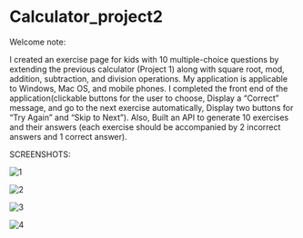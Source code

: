 # Calculator_project2
Welcome note:

I created an exercise page for kids with 10 multiple-choice questions by extending the previous calculator (Project 1) along with square root, mod, addition, subtraction, and division operations. My application is applicable to Windows, Mac OS, and mobile phones. I completed the front end of the application(clickable buttons for the user to choose, Display a “Correct” message, and go to the next exercise automatically, Display two buttons for “Try Again” and “Skip to Next”). Also, Built an API to generate 10 exercises and their answers (each exercise should be accompanied by 2 incorrect answers and 1 correct answer).

SCREENSHOTS:

![1](https://github.com/Aruna777/Calculator_project2/assets/83288504/4d9903e5-f025-42b8-acd8-e5435ba24359)

![2](https://github.com/Aruna777/Calculator_project2/assets/83288504/1f477e6a-2c44-4277-8d1d-506c168115cd)

![3](https://github.com/Aruna777/Calculator_project2/assets/83288504/3f53bbaf-3bf6-4cd2-895e-9384a5f4822b)

![4](https://github.com/Aruna777/Calculator_project2/assets/83288504/28afbbca-811d-4119-821e-f378aa051ce2)
